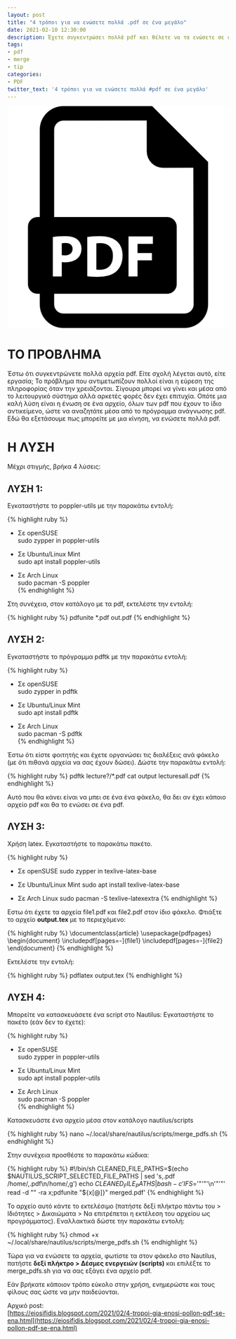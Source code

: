```yaml
---
layout: post
title: "4 τρόποι για να ενώσετε πολλά .pdf σε ένα μεγάλο"
date: 2021-02-10 12:30:00
description: Έχετε συγκεντρώσει πολλά pdf και θέλετε να τα ενώσετε σε ένα αρχείο ώστε να αναζητάτε πληροφορίες ευκολότερα; Δείτε πόσοι τρόποι υπάρχουν...
tags:
- pdf
- merge
- tip
categories:
- PDF
twitter_text: '4 τρόποι για να ενώσετε πολλά #pdf σε ένα μεγάλο'
---
```


![PDF](/post_images/pdf/pdf.png "PDF")

# ΤΟ ΠΡΟΒΛΗΜΑ  

Έστω ότι συγκεντρώνετε πολλά αρχεία pdf. Είτε σχολή λέγεται αυτό, είτε εργασία; Το πρόβλημα που αντιμετωπίζουν πολλοί είναι η εύρεση της πληροφορίας όταν την χρειάζονται. Σίγουρα μπορεί να γίνει και μέσα από το λειτουργικό σύστημα αλλά αρκετές φορές δεν έχει επιτυχία. Οπότε μια καλή λύση είναι η ένωση σε ένα αρχείο, όλων των pdf που έχουν το ίδιο αντικείμενο, ώστε να αναζητάτε μέσα από το πρόγραμμα ανάγνωσης pdf. Εδώ θα εξετάσουμε πως μπορείτε με μια κίνηση, να ενώσετε πολλά pdf.  

# Η ΛΥΣΗ  

Μέχρι στιγμής, βρήκα 4 λύσεις:  

## ΛΥΣΗ 1: 

Εγκαταστήστε το poppler-utils με την παρακάτω εντολή:  

{% highlight ruby %}
* Σε openSUSE  
sudo zypper in poppler-utils  

* Σε Ubuntu/Linux Mint  
sudo apt install poppler-utils  

* Σε Arch Linux  
sudo pacman -S poppler  
{% endhighlight %}

Στη συνέχεια, στον κατάλογο με τα pdf, εκτελέστε την εντολή:

{% highlight ruby %}
pdfunite *.pdf out.pdf
{% endhighlight %}

## ΛΥΣΗ 2: 

Εγκαταστήστε το πρόγραμμα pdftk με την παρακάτω εντολή:  

{% highlight ruby %}
* Σε openSUSE  
sudo zypper in pdftk  
  
* Σε Ubuntu/Linux Mint  
sudo apt install pdftk  

* Σε Arch Linux  
sudo pacman -S pdftk  
{% endhighlight %}

Έστω ότι είστε φοιτητής και έχετε οργανώσει τις διαλέξεις ανά φάκελο (με ότι πιθανά αρχεία να σας έχουν δώσει). Δώστε την παρακάτω εντολή:

{% highlight ruby %}
pdftk lecture?/*.pdf cat output lecturesall.pdf
{% endhighlight %}

Αυτό που θα κάνει είναι να μπει σε ένα ένα φάκελο, θα δει αν έχει κάποιο αρχείο pdf και θα το ενώσει σε ένα pdf.

## ΛΥΣΗ 3:  

Χρήση latex. Εγκαταστήστε το παρακάτω πακέτο.

{% highlight ruby %}
* Σε openSUSE
sudo zypper in texlive-latex-base

* Σε Ubuntu/Linux Mint
sudo apt install texlive-latex-base

* Σε Arch Linux
sudo pacman -S texlive-latexextra
{% endhighlight %}

Εστω ότι έχετε τα αρχεία file1.pdf και file2.pdf στον ίδιο φάκελο. Φτιάξτε το αρχείο **output.tex** με το περιεχόμενο:

{% highlight ruby %}
\documentclass{article}
\usepackage{pdfpages}
\begin{document}
\includepdf[pages=-]{file1}
\includepdf[pages=-]{file2}
\end{document}
{% endhighlight %}

Εκτελέστε την εντολή:

{% highlight ruby %}
pdflatex output.tex
{% endhighlight %}

## ΛΥΣΗ 4:

Μπορείτε να κατασκευάσετε ένα script στο Nautilus:
Εγκαταστήστε το πακέτο (εάν δεν το έχετε):

{% highlight ruby %}
* Σε openSUSE  
sudo zypper in poppler-utils  

* Σε Ubuntu/Linux Mint  
sudo apt install poppler-utils  

* Σε Arch Linux  
sudo pacman -S poppler  
{% endhighlight %}

Κατασκευάστε ένα αρχείο μέσα στον κατάλογο nautilus/scripts

{% highlight ruby %}
nano ~/.local/share/nautilus/scripts/merge_pdfs.sh
{% endhighlight %}

Στην συνέχεια προσθέστε το παρακάτω κώδικα:

{% highlight ruby %}
#!/bin/sh
CLEANED_FILE_PATHS=$(echo $NAUTILUS_SCRIPT_SELECTED_FILE_PATHS | sed 's,.pdf /home/,.pdf\\n/home/,g')
echo $CLEANED_FILE_PATHS | bash -c 'IFS=$'"'"'\n'"'"' read -d "" -ra x;pdfunite "${x[@]}" merged.pdf'
{% endhighlight %}

Το αρχείο αυτό κάντε το εκτελέσιμο (πατήστε δεξί πλήκτρο πάντω του > Ιδιότητες > Δικαιώματα > Να επιτρέπεται η εκτέλεση του αρχείου ως προγράμματος). Εναλλακτικά δώστε την παρακάτω εντολή:

{% highlight ruby %}
chmod +x ~/.local/share/nautilus/scripts/merge_pdfs.sh
{% endhighlight %}

Τώρα για να ενώσετε τα αρχεία, φωτίστε τα στον φάκελο στο Nautilus, πατήστε **δεξί πλήκτρο > Δέσμες ενεργειών (scripts)** και επιλέξτε το merge_pdfs.sh για να σας εξάγει ένα αρχείο pdf.

Εάν βρήκατε κάποιον τρόπο εύκολο στην χρήση, ενημερώστε και τους φίλους σας ώστε να μην παιδεύονται.

Αρχικό post:  
[https://eiosifidis.blogspot.com/2021/02/4-tropoi-gia-enosi-pollon-pdf-se-ena.html](https://eiosifidis.blogspot.com/2021/02/4-tropoi-gia-enosi-pollon-pdf-se-ena.html)
